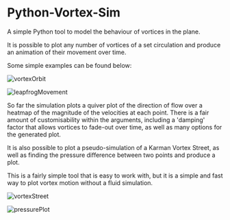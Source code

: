 # Python-Vortex-Sim
A simple Python tool to model the behaviour of vortices in the plane.

It is possible to plot any number of vortices of a set circulation and produce an animation of their movement over time.

Some simple examples can be found below:

![vortexOrbit](https://user-images.githubusercontent.com/79726292/121782886-b0211d00-cba3-11eb-86d8-3a9b0802ce12.PNG)

![leapfrogMovement](https://user-images.githubusercontent.com/79726292/121782880-a4cdf180-cba3-11eb-9f57-bad0e21ac9ea.png)

So far the simulation plots a quiver plot of the direction of flow over a heatmap of the magnitude of the velocities at each point. There is a fair amount of customisability within the arguments, including a 'damping' factor that allows vortices to fade-out over time, as well as many options for the generated plot.

It is also possible to plot a pseudo-simulation of a Karman Vortex Street, as well as finding the pressure difference between two points and produce a plot.

This is a fairly simple tool that is easy to work with, but it is a simple and fast way to plot vortex motion without a fluid simulation.

![vortexStreet](https://user-images.githubusercontent.com/79726292/121782895-b911ee80-cba3-11eb-8e30-a246e0ce4c21.png)

![pressurePlot](https://user-images.githubusercontent.com/79726292/121782898-bca57580-cba3-11eb-9e88-5860222bfbb7.png)
